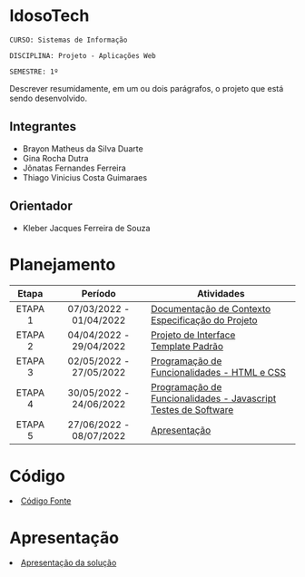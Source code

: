 # IdosoTech

`CURSO: Sistemas de Informação`

`DISCIPLINA: Projeto - Aplicações Web`

`SEMESTRE: 1º`

Descrever resumidamente, em um ou dois parágrafos, o projeto que está sendo desenvolvido.

## Integrantes

* Brayon Matheus da Silva Duarte
* Gina Rocha Dutra
* Jônatas Fernandes Ferreira
* Thiago Vinicius Costa Guimaraes


## Orientador

* Kleber Jacques Ferreira de Souza

# Planejamento

| Etapa         | Período                   | Atividades                                                                                                  |
|  :----:   |  :----:               |-------------------------------------------------------------------------------------------------------------|
| ETAPA 1       | 07/03/2022 - 01/04/2022   | [Documentação de Contexto](docs/context.md) <br> [Especificação do Projeto](docs/specification.md)          |
| ETAPA 2       | 04/04/2022 - 29/04/2022   | [Projeto de Interface](docs/interface.md) <br> [Template Padrão](docs/template.md)                          |
| ETAPA 3       | 02/05/2022 - 27/05/2022   | [Programação de Funcionalidades - HTML e CSS](docs/development.md)                                          |
| ETAPA 4       | 30/05/2022 - 24/06/2022   | [Programação de Funcionalidades - Javascript](docs/development-js.md) <br> [Testes de Software ](docs/tests.md) |
| ETAPA 5       | 27/06/2022 - 08/07/2022   | [Apresentação](presentation/README.md)                                                                      |

# Código

<li><a href="src/README.md"> Código Fonte</a></li>

# Apresentação

<li><a href="presentation/README.md"> Apresentação da solução</a></li>
